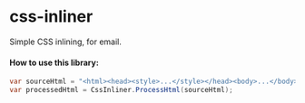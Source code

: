 # css-inliner
Simple CSS inlining, for email.


#### How to use this library:

```csharp
var sourceHtml = "<html><head><style>...</style></head><body>...</body></html>";
var processedHtml = CssInliner.ProcessHtml(sourceHtml);
```
